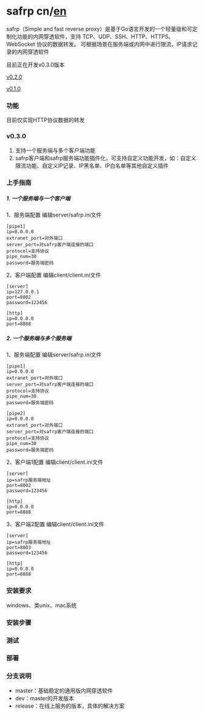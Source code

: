 # safrp cn/[en](#)
safrp（Simple and fast reverse proxy）是基于Go语言开发的一个轻量级和可定制化功能的内网穿透软件，支持 TCP、UDP、SSH、HTTP、HTTPS、WebSocket 协议的数据转发。
可根据场景在服务端或内网中进行限流、IP请求记录的内网穿透软件

目前正在开发v0.3.0版本

[v0.2.0](https://github.com/laijinhang/safrp/releases/tag/v0.2.0)

[v0.1.0](https://github.com/laijinhang/safrp/releases/tag/v0.1.0)
### 功能
目前仅实现HTTP协议数据的转发
### v0.3.0
1. 支持一个服务端与多个客户端功能
2. safrp客户端和safrp服务端功能插件化，可支持自定义功能开发，如：自定义限流功能、自定义IP记录、IP黑名单、IP白名单等其他自定义插件

### 上手指南
##### 1. 一个服务端与一个客户端
1、服务端配置
编辑server/safrp.ini文件
```
[pipe1]
ip=0.0.0.0
extranet_port=对外端口
server_port=对safrp客户端连接的端口
protocol=支持协议
pipe_num=30
password=服务端密码
```
2、客户端配置
编辑client/client.ini文件
```
[server]
ip=127.0.0.1
port=8002
password=123456

[http]
ip=0.0.0.0
port=8888
```
##### 2. 一个服务端与多个服务端 

1、服务端配置
编辑server/safrp.ini文件
```
[pipe1]
ip=0.0.0.0
extranet_port=对外端口
server_port=对safrp客户端连接的端口
protocol=支持协议
pipe_num=30
password=服务端密码

[pipe2]
ip=0.0.0.0
extranet_port=对外端口
server_port=对safrp客户端连接的端口
protocol=支持协议
pipe_num=30
password=服务端密码
```
2、客户端1配置
编辑client/client.ini文件
```
[server]
ip=safrp服务端地址
port=8002
password=123456

[http]
ip=0.0.0.0
port=8888
```
3、客户端2配置
编辑client/client.ini文件
```
[server]
ip=safrp服务端地址
port=8003
password=123456

[http]
ip=0.0.0.0
port=8888
```
### 安装要求
windows、类unix、mac系统
### 安装步骤
### 测试
### 部署
### 分支说明
* master：基础稳定的通用版内网穿透软件
* dev：master的开发版本
* release：在线上服务的版本，具体的解决方案
